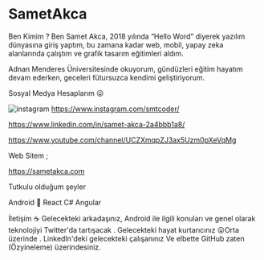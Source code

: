 # SametAkca



Ben Kimim ?
Ben Samet Akca, 2018 yılında “Hello Word” diyerek yazılım dünyasına giriş yaptım, bu zamana kadar web, mobil, yapay zeka alanlarında çalıştım ve grafik tasarım eğitimleri aldım.

Adnan Menderes Üniversitesinde okuyorum, gündüzleri eğitim hayatım devam ederken, geceleri fütursuzca kendimi geliştiriyorum.

Sosyal Medya Hesaplarım 😛 


![instagram](https://user-images.githubusercontent.com/74311713/112395789-1c605300-8d10-11eb-8d80-ec4c61530bda.png)             https://www.instagram.com/smtcoder/


 https://www.linkedin.com/in/samet-akca-2a4bbb1a8/
 
 
 https://www.youtube.com/channel/UCZXmqpZJ3ax5Uzm0pXeVqMg

Web Sitem ;

https://sametakca.com


Tutkulu olduğum şeyler

Android 🤖
React 
C# 
Angular


İletişim  ☕
Gelecekteki arkadaşınız, Android ile ilgili konuları ve genel olarak teknolojiyi Twitter'da tartışacak .
Gelecekteki hayat kurtarıcınız 😛Orta üzerinde .
LinkedIn'deki gelecekteki çalışanınız
Ve elbette GitHub zaten (Özyineleme) üzerindesiniz.


